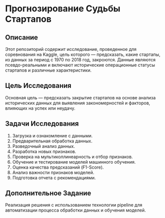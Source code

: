 # Прогнозирование Судьбы Стартапов

## Описание
Этот репозиторий содержит исследование, проведенное для соревнования на Kaggle, цель которого — предсказать, какие стартапы, из данных за период с 1970 по 2018 год, закроются. Данные являются псевдо-реальными и включают исторические операционные статусы стартапов и различные характеристики.

## Цель Исследования
Основная цель — предсказать закрытие стартапов на основе анализа исторических данных для выявления закономерностей и факторов, влияющих на успех или неудачу.

## Задачи Исследования
1. Загрузка и ознакомление с данными.
2. Предварительная обработка данных.
3. Разведочный анализ данных.
4. Разработка новых признаков.
5. Проверка на мультиколлинеарность и отбор признаков.
6. Обучение и тестирование моделей машинного обучения.
7. Оценка качества предсказаний (F1-Score).
8. Анализ важности признаков моделей.
9. Подготовка отчета с рекомендациями.

## Дополнительное Задание
Реализация решения с использованием технологии pipeline для автоматизации процесса обработки данных и обучения моделей.
